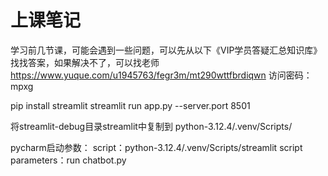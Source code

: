 # 上课笔记
学习前几节课，可能会遇到一些问题，可以先从以下《VIP学员答疑汇总知识库》找找答案，如果解决不了，可以找老师
https://www.yuque.com/u1945763/fegr3m/mt290wttfbrdiqwn
访问密码：mpxg

pip install streamlit
streamlit run app.py --server.port 8501

将streamlit-debug目录streamlit中复制到 python-3.12.4/.venv/Scripts/

pycharm启动参数：
script：python-3.12.4/.venv/Scripts/streamlit
script parameters：run chatbot.py